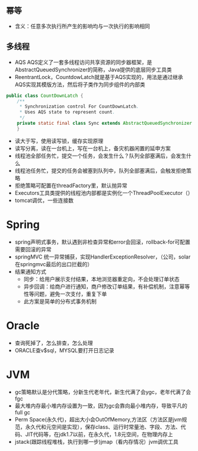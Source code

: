 ## 幂等
+ 含义：任意多次执行所产生的影响均与一次执行的影响相同

## 多线程
+ AQS AQS定义了一套多线程访问共享资源的同步器框架，是AbstractQueuedSynchronizer的简称，Java提供的底层同步工具类
+ ReentrantLock，CountdowLatch就是基于AQS实现的，用法是通过继承AQS实现其模版方法，然后将子类作为同步组件的内部类
```java
public class CountDownLatch {
    /**
     * Synchronization control For CountDownLatch.
     * Uses AQS state to represent count.
     */
    private static final class Sync extends AbstractQueuedSynchronizer {
    }
```
+ 读大于写，使用读写锁，缓存实现原理
+ 读写分离，读在一台机上，写在一台机上，备灾机器闲置的延申方案
+ 线程池全部任务忙，提交一个任务，会发生什么？队列全部塞满后，会发生什么
+ 线程池任务忙，提交的任务会被塞到队列中，队列全部塞满后，会触发拒绝策略
+ 拒绝策略可配置在threadFactory里，默认抛异常
+ Executors工具类提供的线程池内部都是实例化一个ThreadPoolExecutor（）
+ tomcat调优，一些连接数

# Spring
 + spring声明式事务，默认遇到非检查异常和error会回滚，rollback-for可配置需要回滚的异常
 + springMVC 统一异常捕获，实现HandlerExceptionResolver，（公司，solar在springmvc最后的出口拦截的）
 + 结果通知方式
   +  同步：给用户展示支付结果，本地浏览器重定向，不会处理订单状态
   +  异步回调：给商户进行通知，商户修改订单结果，有补偿机制，注意幂等性等问题，避免一次支付，重复下单
   +  此方案是简单的分布式事务机制
 
# Oracle
+ 查询死掉了，怎么排查，怎么处理
+ ORACLE查v$sql，MYSQL要打开日志记录

# JVM
+ gc策略默认是分代策略，分新生代老年代，新生代满了会ygc，老年代满了会fgc
+ 最大堆内存最小堆内存设置为一致，因为gc会靠向最小堆内存，导致平凡的full gc
+ Perm Space(永久代)，超出大小会OutOfMemory,方法区（方法区是jvm规范，永久代和元空间是实现），保存class、运行时常量池、字段、方法、代码、JIT代码等，在jdk1.7以前，在永久代，1.8元空间，在物理内存上
+ jstack(跟踪线程堆栈，执行到哪一步)jmap（看内存情况）jvm调优工具